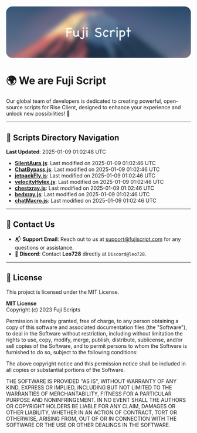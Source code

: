 ![Banner](.github/b.webp)

# 🌍 **We are Fuji Script**

Our global team of developers is dedicated to creating powerful, open-source scripts for Rise Client, designed to enhance your experience and unlock new possibilities! 🌟

---
<!-- SCRIPTS_NAVIGATION_START -->
## 📂 **Scripts Directory Navigation**

**Last Updated**: 2025-01-09 01:02:48 UTC

- **[SilentAura.js](scripts/SilentAura.js)**: Last modified on 2025-01-09 01:02:46 UTC
- **[ChatBypass.js](scripts/ChatBypass.js)**: Last modified on 2025-01-09 01:02:46 UTC
- **[jetpackFly.js](scripts/jetpackFly.js)**: Last modified on 2025-01-09 01:02:46 UTC
- **[velocityHylex.js](scripts/velocityHylex.js)**: Last modified on 2025-01-09 01:02:46 UTC
- **[chestxray.js](scripts/chestxray.js)**: Last modified on 2025-01-09 01:02:46 UTC
- **[bedxray.js](scripts/bedxray.js)**: Last modified on 2025-01-09 01:02:46 UTC
- **[chatMacro.js](scripts/chatMacro.js)**: Last modified on 2025-01-09 01:02:46 UTC

<!-- SCRIPTS_NAVIGATION_END -->

---

## 💬 **Contact Us**  
- 📬 **Support Email**: Reach out to us at [support@fujiscript.com](mailto:support@fujiscript.com) for any questions or assistance.  
- 💬 **Discord**: Contact **Leo728** directly at `Discord@leo728`.

---

## 📜 **License**

This project is licensed under the MIT License.  

**MIT License**  
Copyright (c) 2023 Fuji Scripts  

Permission is hereby granted, free of charge, to any person obtaining a copy of this software and associated documentation files (the "Software"), to deal in the Software without restriction, including without limitation the rights to use, copy, modify, merge, publish, distribute, sublicense, and/or sell copies of the Software, and to permit persons to whom the Software is furnished to do so, subject to the following conditions:  

The above copyright notice and this permission notice shall be included in all copies or substantial portions of the Software.  

THE SOFTWARE IS PROVIDED "AS IS", WITHOUT WARRANTY OF ANY KIND, EXPRESS OR IMPLIED, INCLUDING BUT NOT LIMITED TO THE WARRANTIES OF MERCHANTABILITY, FITNESS FOR A PARTICULAR PURPOSE AND NONINFRINGEMENT. IN NO EVENT SHALL THE AUTHORS OR COPYRIGHT HOLDERS BE LIABLE FOR ANY CLAIM, DAMAGES OR OTHER LIABILITY, WHETHER IN AN ACTION OF CONTRACT, TORT OR OTHERWISE, ARISING FROM, OUT OF OR IN CONNECTION WITH THE SOFTWARE OR THE USE OR OTHER DEALINGS IN THE SOFTWARE.  
